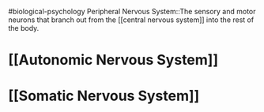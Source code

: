 #biological-psychology 
Peripheral Nervous System::The sensory and motor neurons that branch out from the [[central nervous system]] into the rest of the body.
# [[Autonomic Nervous System]]
# [[Somatic Nervous System]]